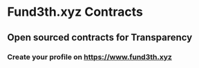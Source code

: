 # Fund3th.xyz Contracts

## Open sourced contracts for Transparency


### Create your profile on https://www.fund3th.xyz

